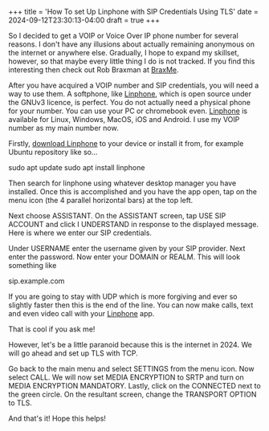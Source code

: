 +++
title = 'How To set Up Linphone with SIP Credentials Using TLS'
date = 2024-09-12T23:30:13-04:00
draft = true
+++

So I decided to get a VOIP or Voice Over IP phone number for several reasons.  I don't have any illusions about actually remaining anonymous on the internet or anywhere else.  Gradually, I hope to expand my skillset, however, so that maybe every little thing I do is not tracked. If you find this interesting then check out Rob Braxman at [BraxMe](https://brax.me/).

After you have acquired a VOIP number and SIP credentials, you will need a way to use them.  A softphone, like [Linphone](https://linphone.org), which is open source under the GNUv3 licence, is perfect.  You do not actually need a physical phone for your number.  You can use your PC or chromebook even.  [Linphone](https://linphone.org) is available for Linux, Windows, MacOS, iOS and Android.  I use my VOIP number as my main number now.

Firstly, [download Linphone](https://new.linphone.org/technical-corner/linphone?qt-technical_corner=2#qt-technical_corner) to your device or install it from, for example Ubuntu repository like so...

sudo apt update
sudo apt install linphone

Then search for linphone using whatever desktop manager you have installed.  Once this is accomplished and you have the app open, tap on the menu icon (the 4 parallel horizontal bars) at the top left.

Next choose ASSISTANT. On the ASSISTANT screen, tap USE SIP ACCOUNT and click I UNDERSTAND in response to the displayed message.  Here is where we enter our SIP credentials.   

Under USERNAME enter the username given by your SIP provider.  Next enter the password.  Now enter your DOMAIN or REALM.  This will look something like

sip.example.com

If you are going to stay with UDP which is more forgiving and ever so slightly faster then this is the end of the line.  You can now make calls, text and even video call with your [Linphone](https://linphone.org) app.  

That is cool if you ask me!

However, let's be a little paranoid because this is the internet in 2024.  We will go ahead and set up TLS with TCP.

Go back to the main menu and select SETTINGS from the menu icon.  Now select CALL.  We will now set MEDIA ENCRYPTION to SRTP and turn on MEDIA ENCRYPTION MANDATORY.  Lastly, click on the CONNECTED next to the green circle.  On the resultant screen,  change the TRANSPORT OPTION to TLS.

And that's it!  Hope this helps!
